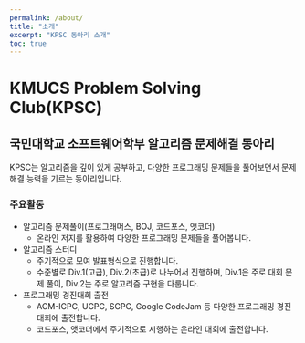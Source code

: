 ```yaml
---
permalink: /about/
title: "소개"
excerpt: "KPSC 동아리 소개"
toc: true
---
```


# KMUCS Problem Solving Club(KPSC)
## 국민대학교 소프트웨어학부 알고리즘 문제해결 동아리
KPSC는 알고리즘을 깊이 있게 공부하고, 다양한 프로그래밍 문제들을 풀어보면서 문제 해결 능력을 기르는 동아리입니다.

### 주요활동
* 알고리즘 문제풀이(프로그래머스, BOJ, 코드포스, 앳코더)
    * 온라인 저지를 활용하여 다양한 프로그래밍 문제들을 풀어봅니다.
* 알고리즘 스터디
    * 주기적으로 모여 발표형식으로 진행합니다.
    * 수준별로 Div.1(고급), Div.2(초급)로 나누어서 진행하며, Div.1은 주로 대회 문제 풀이, Div.2는 주로 알고리즘 구현을 다룹니다.
* 프로그래밍 경진대회 출전
    * ACM-ICPC, UCPC, SCPC, Google CodeJam 등 다양한 프로그래밍 경진대회에 출전합니다.
    * 코드포스, 앳코더에서 주기적으로 시행하는 온라인 대회에 출전합니다.